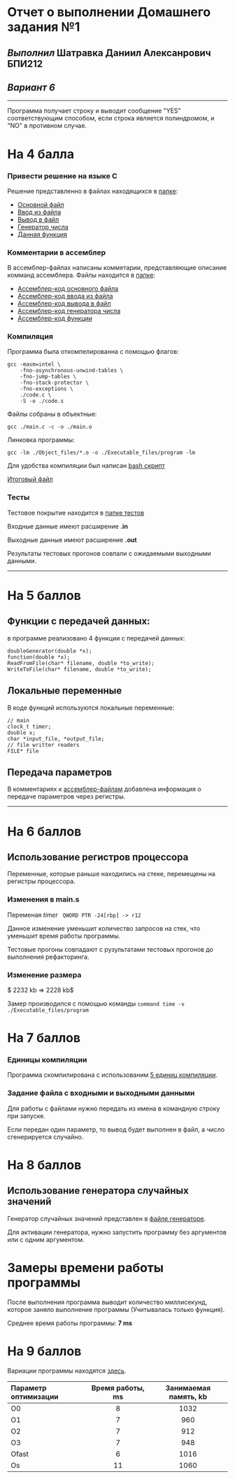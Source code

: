 # **Отчет о выполнении Домашнего задания №1**
## *Выполнил* Шатравка Даниил Алексанрович БПИ212
## *Вариант 6*

---
Программа получает строку и выводит сообщение "YES" соответствующим способом, если строка является полиндромом, и "NO" в противном случае.

# На 4 балла
### Привести решение на языке C
Решение представленно в файлах находящихся в [папке](./C_files/):
- [Основной файл](./C_files/main.c)
- [Ввод из файла](./C_files/fileReader.c)
- [Вывод в файл](./C_files/fileWriter.c)
- [Генератор числа](./C_files/doubleGenerator.c)
- [Данная функция](./C_files/function.c)

### Комментарии в ассемблер
В ассемблер-файлах написаны комметарии, представляющие описание комманд ассемблера.
Файлы находится в [папке](./Assembler_files_reg/):
- [Ассемблер-код основного файла](./Assembler_files/main.s)
- [Ассемблер-код ввода из файла](./Assembler_files/fileReader.s)
- [Ассемблер-код вывода в файл](./Assembler_files/fileWriter.s)
- [Ассемблер-код генератора числа](./Assembler_files/randomGenerator.s)
- [Ассемблер-код функции](./Assembler_files/polindromChecker.s)

### Компиляция 
Программа была откомпелированна с помощью флагов:
```
gcc -masm=intel \
    -fno-asynchronous-unwind-tables \
    -fno-jump-tables \
    -fno-stack-protector \
    -fno-exceptions \
    ./code.c \
    -S -o ./code.s
```

Файлы собраны в объектные:

`gcc ./main.c -c -o ./main.o`

Линковка программы:

`gcc -lm ./Object_files/*.o -o ./Executable_files/program -lm`

Для удобства компиляции был написан [bash скрипт](Bash_scripts/compileFromC.sh)

[Итоговый файл](./Executable_files/program)

### Тесты
Тестовое покрытие находится в [папке тестов](./Test/)

Входные данные имеют расширение **.in**

Выходные данные имеют расширение **.out**

Результаты тестовых прогонов совпали с ожидаемыми выходными данными.

---

# На 5 баллов 

## Функции с передачей данных:
в программе реализовано 4 функции с передачей данных:
```
doubleGenerator(double *x);
function(double *x);
ReadFromFile(char* filename, double *to_write);
WriteToFile(char* filename, double *to_write);
```

## Локальные переменные
В коде функций используются локальные переменные:

```
// main
clock_t timer;
double x;
char *input_file, *output_file;
// file writter readers
FILE* file
```

## Передача параметров
В комментариях к [ассемблер-файлам](#комментарии-в-ассемблер) добавлена информация о передаче параметров через регистры.

---

# На 6 баллов
## Использование регистров процессора
Переменные, которые раньше находились на стеке, перемещены на регистры процессора.

### Изменения в main.s

Переменая *timer*
` QWORD PTR -24[rbp] -> r12`

Данное изменение уменьшит количество запросов на стек, что уменьшит время работы программы.

Тестовые прогоны совпадают с рузультатами тестовых прогонов до выполнения рефакторинга.

### Изменение размера 
$ 2232 kb => 2228 kb$     

Замер производился с помощью команды `command time -v ./Executable_files/program`

# На 7 баллов

### Единицы компиляции
Программа скомпилирована с использованим [5 единиц компиляции](#комментарии-в-ассемблер).

### Задание файла с входными и выходными данными
Для работы с файлами нужно передать из имена в командную строку при запуске.

Если передан один параметр, то вывод будет выполнен в файл, а число сгенерируется случайно. 

# На 8 баллов
## Использование генератора случайных значений
Генератор случайных значений представлен в [файле генераторе](./C_files/doubleGenerator.c).

Для активации генератора, нужно запустить программу без аргументов или с одним аргументом.

# Замеры времени работы программы

После выполнения программа выводит количество миллисекунд, которое заняло выполнение программы (Учитывалась только функция).

Среднее время работы программы: **7 ms**


# На 9 баллов

Вариации программы находятся [здесь](./Optimithations/).

| Параметр оптимизации     | Время работы, ms  | Занимаемая память, kb|
| :---        |    :----:   |   :----: |
| O0      | 8 | 1032    |
| O1 | 7  |   960 |
| O2  | 7 | 912 |
| O3  | 7 |   948   |
| Ofast  | 6 |   1016   |
| Os  | 11 |  1060   |
